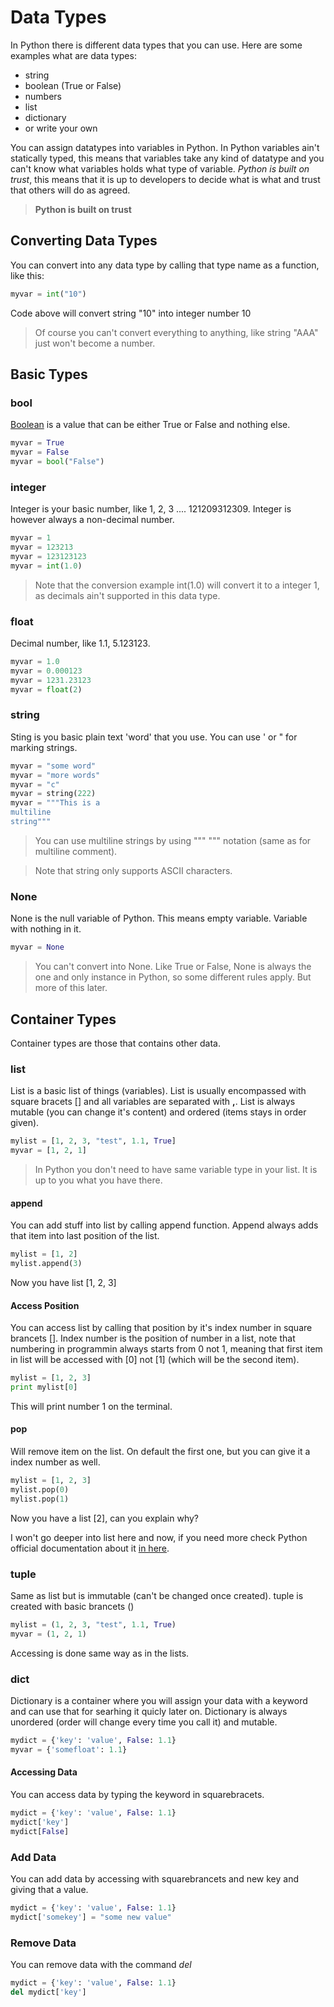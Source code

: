 # Data Types

In Python there is different data types that you can use. Here are some examples what are data types:

* string
* boolean (True or False)
* numbers
* list
* dictionary
* or write your own

You can assign datatypes into variables in Python. In Python variables ain't statically typed, this means
that variables take any kind of datatype and you can't know what variables holds what type of variable.
*Python is built on trust*, this means that it is up to developers to decide what is what and trust that 
others will do as agreed.

> **Python is built on trust**

## Converting Data Types
You can convert into any data type by calling that type name as a function, like this:

```python
myvar = int("10")
```

Code above will convert string "10" into integer number 10

> Of course you can't convert everything to anything, like string "AAA" just won't become a number.

## Basic Types

### bool
[Boolean](https://en.wikipedia.org/wiki/Boolean_algebra) is a value that can be either True or False and nothing else.

```python
myvar = True
myvar = False
myvar = bool("False")
```

### integer
Integer is your basic number, like 1, 2, 3 .... 121209312309. Integer is however always a non-decimal number.

```python
myvar = 1
myvar = 123213
myvar = 123123123
myvar = int(1.0)
```

> Note that the conversion example int(1.0) will convert it to a integer 1, as decimals ain't supported in this data type.

### float
Decimal number, like 1.1, 5.123123. 

```python
myvar = 1.0
myvar = 0.000123
myvar = 1231.23123
myvar = float(2)
```

### string
Sting is you basic plain text 'word' that you use. You can use ' or " for marking strings.

```python
myvar = "some word"
myvar = "more words"
myvar = "c"
myvar = string(222)
myvar = """This is a 
multiline
string"""
```

> You can use multiline strings by using """ """ notation (same as for multiline comment).

> Note that string only supports ASCII characters.

### None
None is the null variable of Python. This means empty variable. Variable with nothing in it. 

```python
myvar = None
```

> You can't convert into None. Like True or False, None is always the one and only instance in Python, 
> so some different rules apply. But more of this later.

## Container Types
Container types are those that contains other data. 

### list
List is a basic list of things (variables). List is usually encompassed with square bracets [] and all variables are 
separated with **,**. List is always mutable (you can change it's content) and ordered (items stays in order given).

```python
mylist = [1, 2, 3, "test", 1.1, True]
myvar = [1, 2, 1]
```

> In Python you don't need to have same variable type in your list. It is up to you what you have there.

#### append
You can add stuff into list by calling append function. Append always adds that item into last position of the list.

```python
mylist = [1, 2]
mylist.append(3)
```
Now you have list [1, 2, 3]

#### Access Position
You can access list by calling that position by it's index number in square brancets []. Index number is the 
position of number in a list, note that numbering in programmin always starts from 0 not 1, meaning that first item
in list will be accessed with [0] not [1] (which will be the second item).

```python
mylist = [1, 2, 3]
print mylist[0]
```
This will print number 1 on the terminal.

#### pop
Will remove item on the list. On default the first one, but you can give it a index number as well.

```python
mylist = [1, 2, 3]
mylist.pop(0)
mylist.pop(1)
```

Now you have a list [2], can you explain why?

I won't go deeper into list here and now, if you need more check Python official documentation about it 
[in here](https://docs.python.org/2/tutorial/datastructures.html).

### tuple
Same as list but is immutable (can't be changed once created). tuple is created with basic brancets ()


```python
mylist = (1, 2, 3, "test", 1.1, True)
myvar = (1, 2, 1)
```

Accessing is done same way as in the lists.

### dict
Dictionary is a container where you will assign your data with a keyword and can use that for searhing it quicly later on.
Dictionary is always unordered (order will change every time you call it) and mutable.

```python
mydict = {'key': 'value', False: 1.1}
myvar = {'somefloat': 1.1}
```

#### Accessing Data
You can access data by typing the keyword in squarebracets.

```python
mydict = {'key': 'value', False: 1.1}
mydict['key']
mydict[False]
```

### Add Data
You can add data by accessing with squarebrancets and new key and giving that a value.

```python
mydict = {'key': 'value', False: 1.1}
mydict['somekey'] = "some new value"
```

### Remove Data
You can remove data with the command *del* 

```python
mydict = {'key': 'value', False: 1.1}
del mydict['key']
```
